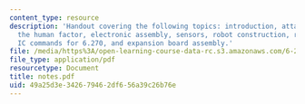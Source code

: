```yaml
---
content_type: resource
description: 'Handout covering the following topics: introduction, attack of the drones,
  the human factor, electronic assembly, sensors, robot construction, robot control,
  IC commands for 6.270, and expansion board assembly.'
file: /media/https%3A/open-learning-course-data-rc.s3.amazonaws.com/6-270-autonomous-robot-design-competition-january-iap-2005/49a25d3e342679462df656a39c26b76e_notes.pdf
file_type: application/pdf
resourcetype: Document
title: notes.pdf
uid: 49a25d3e-3426-7946-2df6-56a39c26b76e
---
```

